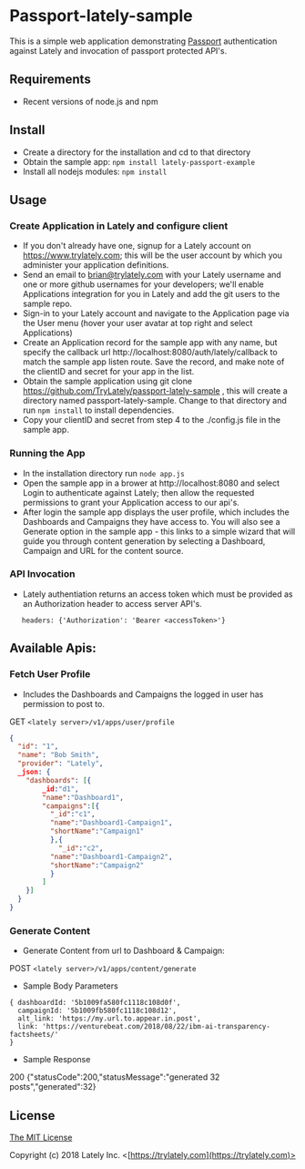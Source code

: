 # Passport-lately-sample

This is a simple web application demonstrating [Passport](https://github.com/jaredhanson/passport) authentication against Lately and invocation of passport protected API's.  

## Requirements

* Recent versions of node.js and npm

## Install

* Create a directory for the installation and cd to that directory
* Obtain the sample app: `npm install lately-passport-example`
* Install all nodejs modules: `npm install` 

## Usage

### Create Application in Lately and configure client

* If you don't already have one, signup for a Lately account on https://www.trylately.com; this will be the user account by which you administer your application definitions. 
* Send an email to brian@trylately.com with your Lately username and one or more github usernames for your developers;  we'll enable Applications integration for you in Lately and add the git users to the sample repo.   
* Sign-in to your Lately account and navigate to the Application page via the User menu (hover your user avatar at top right and select Applications)
* Create an Application record for the sample app with any name, but specify the callback url http://localhost:8080/auth/lately/callback to match the sample app listen route. Save the record, and make note of the clientID and secret for your app in the list. 
* Obtain the sample application using git clone https://github.com/TryLately/passport-lately-sample , this will create a directory named passport-lately-sample. Change to that directory and run `npm install` to install dependencies. 
* Copy your clientID and secret from step 4 to the ./config.js file in the sample app.

### Running the App

* In the installation directory run `node app.js` 
* Open the sample app in a brower at http://localhost:8080 and select Login to authenticate against Lately; then allow the requested permissions to grant your Application access to our api's.  
* After login the sample app displays the user profile, which includes the Dashboards and Campaigns they have access to. You will also see a Generate option in the sample app - this links to a simple wizard that will guide you through content generation by selecting a Dashboard, Campaign and URL for the content source.  

### API Invocation

* Lately authentiation returns an access token which must be provided as an Authorization header to access server API's.

```
   headers: {'Authorization': 'Bearer <accessToken>'}
``` 

## Available Apis:

### Fetch User Profile

* Includes the Dashboards and Campaigns the logged in user has permission to post to. 

GET `<lately server>/v1/apps/user/profile`

```json
{
  "id": "1",
  "name": "Bob Smith",
  "provider": "Lately",  
  _json: {
    "dashboards": [{
    	_id:"d1",
    	"name":"Dashboard1",
    	"campaigns":[{
  	  	  "_id":"c1",
  	  	  "name":"Dashboard1-Campaign1",
  	  	  "shortName":"Campaign1"
    	  },{
    	  	"_id":"c2",
  	  	  "name":"Dashboard1-Campaign2",
  	  	  "shortName":"Campaign2"
    	  }
    	]
    }]
  }
}
```

### Generate Content

* Generate Content from url to Dashboard & Campaign:

POST `<lately server>/v1/apps/content/generate`

* Sample Body Parameters 

```
{ dashboardId: '5b1009fa580fc1118c108d0f',
  campaignId: '5b1009fb580fc1118c108d12',
  alt_link: 'https://my.url.to.appear.in.post',
  link: 'https://venturebeat.com/2018/08/22/ibm-ai-transparency-factsheets/' 
}
```

* Sample Response

 200 {"statusCode":200,"statusMessage":"generated 32 posts","generated":32}

## License

[The MIT License](http://opensource.org/licenses/MIT)

Copyright (c) 2018 Lately Inc. <[https://trylately.com](https://trylately.com)>



